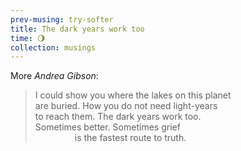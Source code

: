 ```yaml
--- 
prev-musing: try-softer
title: The dark years work too
time: 🌖
collection: musings
---
```

More <cite>Andrea Gibson</cite>:
> <span class="tight-line">I could show you where the lakes on this planet</span><br>
are buried. How you do not need light-years\
to reach them. The dark years work too.\
Sometimes better. Sometimes grief\
&nbsp;&nbsp;&nbsp;&nbsp;&nbsp;&nbsp;&nbsp;&nbsp;
&nbsp;&nbsp;&nbsp;&nbsp;&nbsp;&nbsp;
is the fastest route to truth.